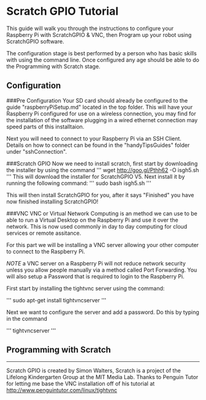Scratch GPIO Tutorial
============
This guide will walk you through the instructions to configure your Raspberry Pi with ScratchGPIO & VNC, then Program up your robot using ScratchGPIO software.

The configuration stage is best performed by a person who has basic skills with using the command line. Once configured any age should be able to do the Programming with Scratch stage.

Configuration
--------------
###Pre Configuration
Your SD card should already be configured to the guide "raspberryPiSetup.md" located in the top folder. This will have your Raspberry Pi configured for use on a wireless connection, you may find for the installation of the software plugging in a wired ethernet connection may speed parts of this installtaion.

Next you will need to connect to your Raspberry Pi via an SSH Client. Details on how to connect can be found in the "handyTipsGuides" folder under "sshConnection".


###Scratch GPIO
Now we need to install scratch, first start by downloading the installer by using the command
'''
wget http://goo.gl/Pthh62 -O isgh5.sh
'''
This will download the installer for ScratchGPIO V5. Next install it by running the following command:
'''
sudo bash isgh5.sh
'''

This will then install ScratchGPIO for you, after it says "Finished" you have now finished installing ScratchGPIO!


###VNC
VNC or Virtual Network Computing is an method we can use to be able to run a Virtual Desktop on the Raspberry Pi and use it over the network. This is now used commonly in day to day computing for cloud services or remote assitance.

For this part we will be installing a VNC server allowing your other computer to connect to the Raspberry Pi.

*NOTE* a VNC server on a Raspberry Pi will not reduce network security unless you allow people manually via a method called Port Forwarding. You will also setup a Password that is required to login to the Raspberry Pi.

First start by installing the tightvnc server using the command:

'''
sudo apt-get install tightvncserver
'''

Next we want to configure the server and add a password. Do this by typing in the command

'''
tightvncserver
'''






Programming with Scratch
--------------


---------------------------------------
Scratch GPIO is created by Simon Walters, Scratch is a project of the Lifelong Kindergarten Group at the MIT Media Lab.
Thanks to Penguin Tutor for letting me base the VNC installation off of his tutorial at http://www.penguintutor.com/linux/tightvnc






